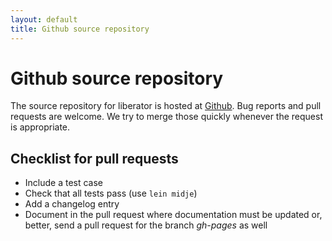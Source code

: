 ```yaml
---
layout: default
title: Github source repository
---
```

# Github source repository

The source repository for liberator is hosted at
[Github](https://github.com/clojure-liberator/liberator/).
Bug reports and pull requests are welcome. We try to merge those
quickly whenever the request is appropriate.

## Checklist for pull requests

* Include a test case
* Check that all tests pass (use ````lein midje````)
* Add a changelog entry
* Document in the pull request where documentation must be updated or,
  better, send a pull request for the branch *gh-pages* as well  

